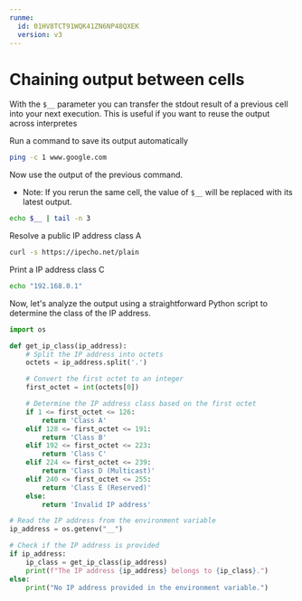 ```yaml
---
runme:
  id: 01HV8TCT91WQK41ZN6NP48QXEK
  version: v3
---
```


# Chaining output between cells

With the `$__` parameter you can transfer the stdout result of a previous cell into your next execution. This is useful if you want to reuse the output across interpretes

Run a command to save its output automatically

```sh {"id":"01HV8TJ5C27G4XB2JWMNH42H36","name":"ping","terminalRows":"7"}
ping -c 1 www.google.com
```

Now use the output of the previous command.

* Note: If you rerun the same cell, the value of `$__` will be replaced with its latest output.

```sh {"id":"01HV8TMCGKPVH19YN4Q1Q6529Q","name":"print-last-value","terminalRows":"3"}
echo $__ | tail -n 3
```

Resolve a public IP address class A

```sh {"id":"01HV8VFZGDPEQ0P2ZKM6AJX4P4","name":"public-ip","terminalRows":"2"}
curl -s https://ipecho.net/plain
```

Print a IP address class C

```sh {"id":"01HV8W1RFARXVEA89231KGY33M","name":"local-ip","terminalRows":"2"}
echo "192.168.0.1"
```

Now, let's analyze the output using a straightforward Python script to determine the class of the IP address.

```python {"id":"01HV8VMVBH865FPHWZDS94VTFN","name":"ip-class","terminalRows":"3"}
import os

def get_ip_class(ip_address):
    # Split the IP address into octets
    octets = ip_address.split('.')

    # Convert the first octet to an integer
    first_octet = int(octets[0])

    # Determine the IP address class based on the first octet
    if 1 <= first_octet <= 126:
        return 'Class A'
    elif 128 <= first_octet <= 191:
        return 'Class B'
    elif 192 <= first_octet <= 223:
        return 'Class C'
    elif 224 <= first_octet <= 239:
        return 'Class D (Multicast)'
    elif 240 <= first_octet <= 255:
        return 'Class E (Reserved)'
    else:
        return 'Invalid IP address'

# Read the IP address from the environment variable
ip_address = os.getenv("__")

# Check if the IP address is provided
if ip_address:
    ip_class = get_ip_class(ip_address)
    print(f"The IP address {ip_address} belongs to {ip_class}.")
else:
    print("No IP address provided in the environment variable.")
```